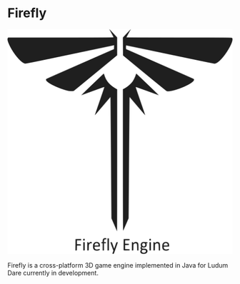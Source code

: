 # Firefly

![Firefly](/Resources/Branding/Firefly_Logo.png?raw=true "Firefly")

Firefly is a cross-platform 3D game engine implemented in Java for Ludum Dare currently in development.
